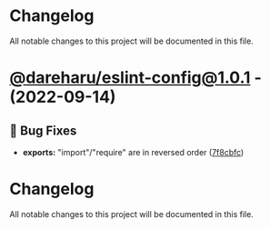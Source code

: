 # Changelog

All notable changes to this project will be documented in this file.

# [@dareharu/eslint-config@1.0.1](https://github.com/dareharu/shareable-configs/tree/@dareharu/eslint-config@1.0.1) - (2022-09-14)

## 🐛 Bug Fixes

- **exports:** "import"/"require" are in reversed order ([7f8cbfc](https://github.com/dareharu/shareable-configs/commit/7f8cbfcf1114aae058cdc94f897407ae863d494d))

# Changelog

All notable changes to this project will be documented in this file.
